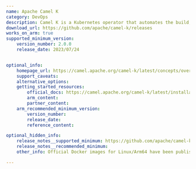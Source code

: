 ```yaml
---
name: Apache Camel K
category: DevOps
description: Camel K is a Kubernetes operator that automates the build, deployment, and management of Apache Camel integrations on cloud-native platforms. It supports advanced features like environment promotion, monitoring, scaling, Knative and Kafka integration, and resource tuning.
download_url: https://github.com/apache/camel-k/releases
works_on_arm: true
supported_minimum_version:
    version_number: 2.0.0
    release_date: 2023/07/24


optional_info:
    homepage_url: https://camel.apache.org/camel-k/latest/concepts/overview.html
    support_caveats:
    alternative_options:
    getting_started_resources:
        official_docs: https://camel.apache.org/camel-k/latest/installation/installation.html
        arm_content:
        partner_content:
    arm_recommended_minimum_version:
        version_number:
        release_date:
        reference_content:

optional_hidden_info:
    release_notes__supported_minimum: https://github.com/apache/camel-k/releases/tag/v2.0.0
    release_notes__recommended_minimum:
    other_info: Official Docker images for Linux/Arm64 have been published on Docker Hub starting with version 2.0.0.

---
```

